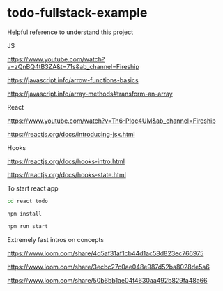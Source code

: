# todo-fullstack-example

Helpful reference to understand this project

JS

https://www.youtube.com/watch?v=zQnBQ4tB3ZA&t=71s&ab_channel=Fireship

https://javascript.info/arrow-functions-basics

https://javascript.info/array-methods#transform-an-array

React

https://www.youtube.com/watch?v=Tn6-PIqc4UM&ab_channel=Fireship

https://reactjs.org/docs/introducing-jsx.html

Hooks

https://reactjs.org/docs/hooks-intro.html

https://reactjs.org/docs/hooks-state.html

To start react app

```bash
cd react todo
```

```bash
npm install
```

```bash
npm run start
```

Extremely fast intros on concepts

https://www.loom.com/share/4d5af31af1cb44d1ac58d823ec766975

https://www.loom.com/share/3ecbc27c0ae048e987d52ba8028de5a6

https://www.loom.com/share/50b6bb1ae04f4630aa492b829fa48a66